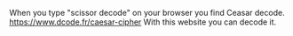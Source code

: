 When you type "scissor decode" on your browser you find Ceasar decode. https://www.dcode.fr/caesar-cipher  With this website you can decode it.